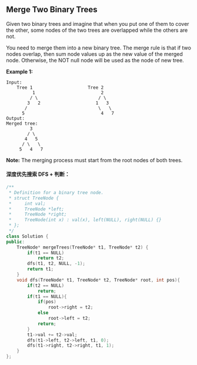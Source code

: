## Merge Two Binary Trees

Given two binary trees and imagine that when you put one of them to cover the other, some nodes of the two trees are overlapped while the others are not.

You need to merge them into a new binary tree. The merge rule is that if two nodes overlap, then sum node values up as the new value of the merged node. Otherwise, the NOT null node will be used as the node of new tree.

**Example 1:**

```
Input: 
	Tree 1                     Tree 2                  
          1                         2                             
         / \                       / \                            
        3   2                     1   3                        
       /                           \   \                      
      5                             4   7                  
Output: 
Merged tree:
	     3
	    / \
	   4   5
	  / \   \ 
	 5   4   7
```

**Note:** The merging process must start from the root nodes of both trees.

#### 深度优先搜索 DFS + 判断：

```c++
/**
 * Definition for a binary tree node.
 * struct TreeNode {
 *     int val;
 *     TreeNode *left;
 *     TreeNode *right;
 *     TreeNode(int x) : val(x), left(NULL), right(NULL) {}
 * };
 */
class Solution {
public:
    TreeNode* mergeTrees(TreeNode* t1, TreeNode* t2) {
        if(t1 == NULL)
            return t2;
        dfs(t1, t2, NULL, -1);
        return t1;
    }
    void dfs(TreeNode* t1, TreeNode* t2, TreeNode* root, int pos){
        if(t2 == NULL)
            return;
        if(t1 == NULL){
            if(pos)
                root->right = t2;
            else
                root->left = t2;
            return;
        }
        t1->val += t2->val;
        dfs(t1->left, t2->left, t1, 0);
        dfs(t1->right, t2->right, t1, 1);
    }
};
```

